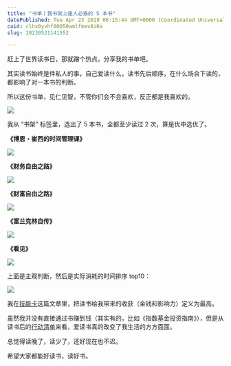 ```yaml
---
title: "书单丨我书架上逢人必推的 5 本书"
datePublished: Tue Apr 23 2019 06:15:44 GMT+0000 (Coordinated Universal Time)
cuid: clhx0yvhf00050amlfmev8i0a
slug: 20230521141552

---
```


赶上了世界读书日，那就蹭个热点，分享我的书单吧。

其实读书始终是件私人的事，自己爱读什么，读书先后顺序，在什么场合下读的，都影响了对一本书的判断。

所以这份书单，见仁见智，不管你们会不会喜欢，反正都是我喜欢的。

![](url)

我从 “书架” 标签里，选出了 5 本书，全都至少读过 2 次，算是优中选优了。

**《博恩・崔西的时间管理课》**

![](url)

**《财务自由之路》**

![](url)

**《财富自由之路》**

![](url)

**《富兰克林自传》**

![](url)

**《看见》**

![](url)

上面是主观判断，然后是实际消耗的时间排序 top10：

![](url)

我在[技能卡](http://mp.weixin.qq.com/s?__biz=MzI3MzU5MDA1OQ==&mid=2247485441&idx=1&sn=ad697400bb92974865715c820d8965a3&chksm=eb21ba45dc563353c9f84d657424dc6fb6d7f5610e63b62b79408dfa2654f7f789f483f35c09&scene=21#wechat_redirect)这篇文章里，把读书给我带来的收获（金钱和影响力）定义为最高。

虽然我并没有直接通过书赚到钱（其实有的，比如《指数基金投资指南》），但是从读书后的[行动清单](http://mp.weixin.qq.com/s?__biz=MzI3MzU5MDA1OQ==&mid=2247484558&idx=1&sn=5f6dbb873b63c920f255c266e48f3956&chksm=eb21b6cadc563fdc776f7ba29ab568cdcf9c1498139520d62e38db9b1e246ec25a482f976dc0&scene=21#wechat_redirect)来看，爱读书真的改变了我生活的方方面面。

总觉得读晚了，读少了，还好现在也不迟。

希望大家都能好读书，读好书。